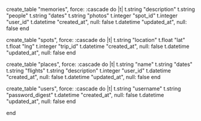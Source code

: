 create_table "memories", force: :cascade do |t|
    t.string "description"
    t.string "people"
    t.string "dates"
    t.string "photos"
    t.integer "spot_id"
    t.integer "user_id"
    t.datetime "created_at", null: false
    t.datetime "updated_at", null: false
  end

  create_table "spots", force: :cascade do |t|
    t.string "location"
    t.float "lat"
    t.float "lng"
    t.integer "trip_id"
    t.datetime "created_at", null: false
    t.datetime "updated_at", null: false
  end

  create_table "places", force: :cascade do |t|
    t.string "name"
    t.string "dates"
    t.string "flights"
    t.string "description"
    t.integer "user_id"
    t.datetime "created_at", null: false
    t.datetime "updated_at", null: false
  end

  create_table "users", force: :cascade do |t|
    t.string "username"
    t.string "password_digest"
    t.datetime "created_at", null: false
    t.datetime "updated_at", null: false
  end

end

